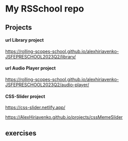 # My RSSchool repo

## Projects

#### url Library project

https://rolling-scopes-school.github.io/alexhiriavenko-JSFEPRESCHOOL2023Q2/library/

#### url Audio Player project

https://rolling-scopes-school.github.io/alexhiriavenko-JSFEPRESCHOOL2023Q2/audio-player/

#### CSS-Slider project

https://css-slider.netlify.app/

https://AlexHiriavenko.github.io/projects/cssMemeSlider

## exercises
